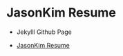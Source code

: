 # JasonKim Resume

- Jekylll Github Page

- [JasonKim Resume](https://jasonkimdeveloper.github.io/resume/)

